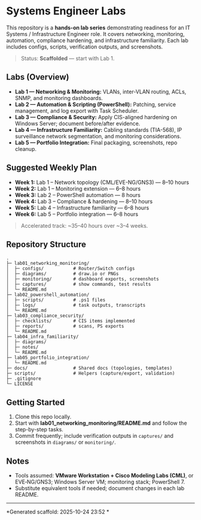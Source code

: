 # Systems Engineer Labs

This repository is a **hands-on lab series** demonstrating readiness for an IT Systems / Infrastructure Engineer role. 
It covers networking, monitoring, automation, compliance hardening, and infrastructure familiarity. 
Each lab includes configs, scripts, verification outputs, and screenshots.

> Status: **Scaffolded** — start with Lab 1.

## Labs (Overview)
- **Lab 1 — Networking & Monitoring:** VLANs, inter-VLAN routing, ACLs, SNMP, and monitoring dashboards.
- **Lab 2 — Automation & Scripting (PowerShell):** Patching, service management, and log export with Task Scheduler.
- **Lab 3 — Compliance & Security:** Apply CIS-aligned hardening on Windows Server; document before/after evidence.
- **Lab 4 — Infrastructure Familiarity:** Cabling standards (TIA-568), IP surveillance network segmentation, and monitoring considerations.
- **Lab 5 — Portfolio Integration:** Final packaging, screenshots, repo cleanup.

## Suggested Weekly Plan
- **Week 1:** Lab 1 – Network topology (CML/EVE-NG/GNS3) — 8–10 hours  
- **Week 2:** Lab 1 – Monitoring extension — 6–8 hours  
- **Week 3:** Lab 2 – PowerShell automation — 8 hours  
- **Week 4:** Lab 3 – Compliance & hardening — 8–10 hours  
- **Week 5:** Lab 4 – Infrastructure familiarity — 6–8 hours  
- **Week 6:** Lab 5 – Portfolio integration — 6–8 hours

> Accelerated track: ~35–40 hours over ~3–4 weeks.

## Repository Structure
```
.
├─ lab01_networking_monitoring/
│  ├─ configs/           # Router/Switch configs
│  ├─ diagrams/          # draw.io or PNGs
│  ├─ monitoring/        # dashboard exports, screenshots
│  ├─ captures/          # show commands, test results
│  └─ README.md
├─ lab02_powershell_automation/
│  ├─ scripts/           # .ps1 files
│  ├─ logs/              # task outputs, transcripts
│  └─ README.md
├─ lab03_compliance_security/
│  ├─ checklists/        # CIS items implemented
│  ├─ reports/           # scans, PS exports
│  └─ README.md
├─ lab04_infra_familiarity/
│  ├─ diagrams/
│  ├─ notes/
│  └─ README.md
├─ lab05_portfolio_integration/
│  └─ README.md
├─ docs/                 # Shared docs (topologies, templates)
├─ scripts/              # Helpers (capture/export, validation)
├─ .gitignore
└─ LICENSE
```

## Getting Started
1. Clone this repo locally.
2. Start with **lab01_networking_monitoring/README.md** and follow the step-by-step tasks.
3. Commit frequently; include verification outputs in `captures/` and screenshots in `diagrams/` or `monitoring/`.

## Notes
- Tools assumed: **VMware Workstation + Cisco Modeling Labs (CML)**, or EVE‑NG/GNS3; Windows Server VM; monitoring stack; PowerShell 7.
- Substitute equivalent tools if needed; document changes in each lab README.

---
*Generated scaffold: 2025-10-24 23:52 *
